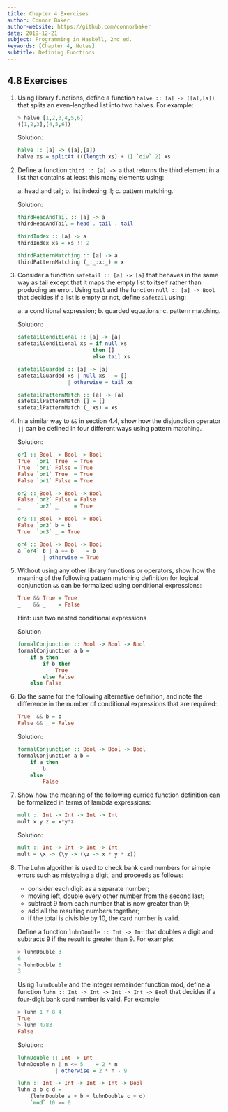 ```yaml
---
title: Chapter 4 Exercises
author: Connor Baker
author-website: https://github.com/connorbaker
date: 2019-12-21
subject: Programming in Haskell, 2nd ed.
keywords: [Chapter 4, Notes]
subtitle: Defining Functions
---
```


## 4.8 Exercises

1. Using library functions, define a function `halve :: [a] -> ([a],[a])` that splits an even-lengthed list into two halves. For example:

    ```haskell
    > halve [1,2,3,4,5,6]
    ([1,2,3],[4,5,6])
    ```

    Solution:

    ```haskell
    halve :: [a] -> ([a],[a])
    halve xs = splitAt (((length xs) + 1) `div` 2) xs
    ```
<!--more-->
2. Define a function `third :: [a] -> a` that returns the third element in a list that contains at least this many elements using:

    a. head and tail;
    b. list indexing !!;
    c. pattern matching.

    Solution:

    ```haskell
    thirdHeadAndTail :: [a] -> a
    thirdHeadAndTail = head . tail . tail

    thirdIndex :: [a] -> a
    thirdIndex xs = xs !! 2

    thirdPatternMatching :: [a] -> a
    thirdPatternMatching (_:_:x:_) = x
    ```

3. Consider a function `safetail :: [a] -> [a]` that behaves in the same way as tail except that it maps the empty list to itself rather than producing an error. Using `tail` and the function `null :: [a] -> Bool` that decides if a list is empty or not, define `safetail` using:

    a. a conditional expression;
    b. guarded equations;
    c. pattern matching.

    Solution:

    ```haskell
    safetailConditional :: [a] -> [a]
    safetailConditional xs = if null xs
                            then []
                            else tail xs

    safetailGuarded :: [a] -> [a]
    safetailGuarded xs | null xs   = []
                    | otherwise = tail xs

    safetailPatternMatch :: [a] -> [a]
    safetailPatternMatch [] = []
    safetailPatternMatch (_:xs) = xs
    ```

4. In a similar way to `&&` in section 4.4, show how the disjunction operator `||` can be defined in four different ways using pattern matching.

    Solution:

    ```haskell
    or1 :: Bool -> Bool -> Bool
    True  `or1` True  = True
    True  `or1` False = True
    False `or1` True  = True
    False `or1` False = True

    or2 :: Bool -> Bool -> Bool
    False `or2` False = False
    _     `or2` _     = True

    or3 :: Bool -> Bool -> Bool
    False `or3` b = b
    True  `or3` _ = True

    or4 :: Bool -> Bool -> Bool
    a `or4` b | a == b    = b
            | otherwise = True
    ```

5. Without using any other library functions or operators, show how the meaning of the following pattern matching definition for logical conjunction `&&` can be formalized using conditional expressions:

    ```haskell
    True && True = True
    _    && _    = False
    ```

    Hint: use two nested conditional expressions

    Solution

    ```haskell
    formalConjunction :: Bool -> Bool -> Bool
    formalConjunction a b =
        if a then
            if b then
                True
            else False
        else False
    ```

6. Do the same for the following alternative definition, and note the difference in the number of conditional expressions that are required:

    ```haskell
    True  && b = b
    False && _ = False
    ```

    Solution:

    ```haskell
    formalConjunction :: Bool -> Bool -> Bool
    formalConjunction a b =
        if a then
            b
        else
            False
    ```

7. Show how the meaning of the following curried function definition can be formalized in terms of lambda expressions:

    ```haskell
    mult :: Int -> Int -> Int -> Int
    mult x y z = x*y*z
    ```

    Solution:

    ```haskell
    mult :: Int -> Int -> Int -> Int
    mult = \x -> (\y -> (\z -> x * y * z))
    ```

8. The Luhn algorithm is used to check bank card numbers for simple errors such as mistyping a digit, and proceeds as follows:

   - consider each digit as a separate number;
   - moving left, double every other number from the second last;
   - subtract 9 from each number that is now greater than 9;
   - add all the resulting numbers together;
   - if the total is divisible by 10, the card number is valid.

    Define a function `luhnDouble :: Int -> Int` that doubles a digit and subtracts 9 if the result is greater than 9. For example:

    ```haskell
    > luhnDouble 3
    6
    > luhnDouble 6
    3
    ```

    Using `luhnDouble` and the integer remainder function mod, define a function `luhn :: Int -> Int -> Int -> Int -> Bool` that decides if a four-digit bank card number is valid. For example:

    ```haskell
    > luhn 1 7 8 4
    True
    > luhn 4783
    False
    ```

    Solution:

    ```haskell
    luhnDouble :: Int -> Int
    luhnDouble n | n <= 5    = 2 * n
                | otherwise = 2 * n - 9

    luhn :: Int -> Int -> Int -> Int -> Bool
    luhn a b c d =
        (luhnDouble a + b + luhnDouble c + d)
        `mod` 10 == 0
    ```
